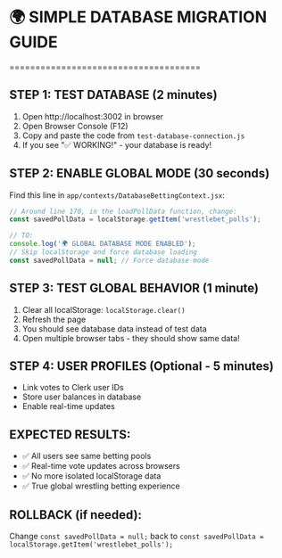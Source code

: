 # 🌍 SIMPLE DATABASE MIGRATION GUIDE
=====================================

## STEP 1: TEST DATABASE (2 minutes)
1. Open http://localhost:3002 in browser
2. Open Browser Console (F12)
3. Copy and paste the code from `test-database-connection.js`
4. If you see "✅ WORKING!" - your database is ready!

## STEP 2: ENABLE GLOBAL MODE (30 seconds)
Find this line in `app/contexts/DatabaseBettingContext.jsx`:
```javascript
// Around line 170, in the loadPollData function, change:
const savedPollData = localStorage.getItem('wrestlebet_polls');

// TO:
console.log('🌍 GLOBAL DATABASE MODE ENABLED');
// Skip localStorage and force database loading
const savedPollData = null; // Force database mode
```

## STEP 3: TEST GLOBAL BEHAVIOR (1 minute)
1. Clear all localStorage: `localStorage.clear()`
2. Refresh the page
3. You should see database data instead of test data
4. Open multiple browser tabs - they should show same data!

## STEP 4: USER PROFILES (Optional - 5 minutes)
- Link votes to Clerk user IDs
- Store user balances in database
- Enable real-time updates

## EXPECTED RESULTS:
- ✅ All users see same betting pools
- ✅ Real-time vote updates across browsers  
- ✅ No more isolated localStorage data
- ✅ True global wrestling betting experience

## ROLLBACK (if needed):
Change `const savedPollData = null;` back to `const savedPollData = localStorage.getItem('wrestlebet_polls');`
